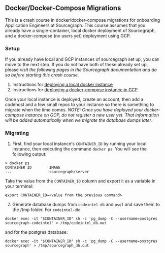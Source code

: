 ## Docker/Docker-Compose Migrations
This is a crash course in docker/docker-compose migrations for onboarding Application Engineers at Sourcegraph. This course assumes that you already have a single-container, local docker deployment of Sourcegraph, and a docker-compose (no users yet) deployment using GCP. 

### Setup 

If you already have local and GCP instances of sourcegraph set up, you can move to the next step. If you do not have both of these already set up, please *visit the following pages in the Sourcegraph documentation and do so before starting this crash course*.

1. Instructions for [deploying a local docker instance](https://docs.sourcegraph.com/admin/install/docker)
2. Instructions for [deploying a docker-compose instance in GCP](https://docs.sourcegraph.com/admin/install/docker-compose/google_cloud)

Once your local instance is deployed, create an account, then add a codehost and a few small repos to your instance so there is something to migrate when the time comes. *NOTE: Once you have deployed your docker-compose instance on GCP, do not register a new user yet. That information will be added automatically when we migrate the database dumps later*.

### Migrating

1. First, find your local instance's `CONTAINER_ID` by running your local instance, then executing the command `docker ps`. You will see the following output:
```
> docker ps
CONTAINER ID        IMAGE
...                 sourcegraph/server
```
Take the value from the `CONTAINER_ID` column and export it as a variable in your terminal:
```
export CONTAINER_ID=<value from the previous command>
```
2. Generate database dumps from `codeintel-db` and `psql` and save them to the /tmp folder. For `codeintel-db`:
```
docker exec -it "$CONTAINER_ID" sh -c 'pg_dump -C --username=postgres sourcegraph-codeintel' > /tmp/codeintel_db.out
```
and for the postgres database:
```
docker exec -it "$CONTAINER_ID" sh -c 'pg_dump -C --username=postgres sourcegraph' > /tmp/sourcegraph_db.out
```

